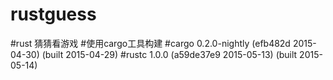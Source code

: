 # rustguess
#rust 猜猜看游戏
#使用cargo工具构建
#cargo 0.2.0-nightly (efb482d 2015-04-30) (built 2015-04-29)
#rustc 1.0.0 (a59de37e9 2015-05-13) (built 2015-05-14)
